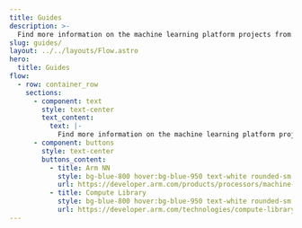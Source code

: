```yaml
---
title: Guides
description: >-
  Find more information on the machine learning platform projects from the existing Arm developer websites.
slug: guides/
layout: ../../layouts/Flow.astro
hero:
  title: Guides
flow:
  - row: container_row
    sections:
      - component: text
        style: text-center
        text_content:
          text: |-
            Find more information on the machine learning platform projects from the existing Arm developer websites:
      - component: buttons
        style: text-center
        buttons_content:
          - title: Arm NN
            style: bg-blue-800 hover:bg-blue-950 text-white rounded-sm
            url: https://developer.arm.com/products/processors/machine-learning/arm-nn
          - title: Compute Library
            style: bg-blue-800 hover:bg-blue-950 text-white rounded-sm
            url: https://developer.arm.com/technologies/compute-library
---
```

